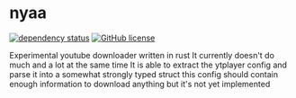 # nyaa
[![dependency status](https://deps.rs/repo/github/morr0ne/nyaa/status.svg)](https://deps.rs/repo/github/morr0ne/nyaa)
[![GitHub license](https://img.shields.io/github/license/morr0ne/nyaa)](https://github.com/morr0ne/nyaa/blob/main/LICENSE)

Experimental youtube downloader written in rust
It currently doesn't do much and a lot at the same time
It is able to extract the ytplayer config and parse it into a somewhat strongly typed struct
this config should contain enough information to download anything but it's not yet implemented